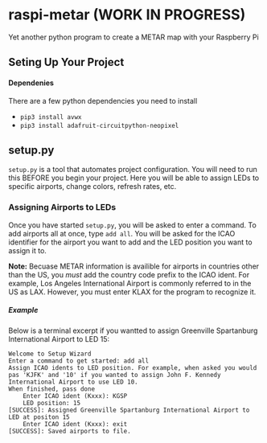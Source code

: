 # raspi-metar (WORK IN PROGRESS)
Yet another python program to create a METAR map with your Raspberry Pi

## Seting Up Your Project
#### Dependenies
There are a few python dependencies you need to install

- `pip3 install avwx`
- `pip3 install adafruit-circuitpython-neopixel`

## setup.py
`setup.py` is a tool that automates project configuration. You will need to run this BEFORE you begin your project. Here you will be able to assign LEDs to specific airports, change colors, refresh rates, etc.

### Assigning Airports to LEDs
Once you have started `setup.py`, you will be asked to enter a command. To add airports all at once, type `add all`.
You will be asked for the ICAO identifier for the airport you want to add and the LED position you want to assign it to. 

**Note:** Becuase METAR information is availible for airports in countries other than the US, you *must* add the country code prefix to the ICAO ident. For example, Los Angeles International Airport is commonly referred to in the US as LAX. However, you must enter KLAX for the program to recognize it.

##### Example
Below is a terminal excerpt if you wantted to assign Greenville Spartanburg International Airport to LED 15:

```
Welcome to Setup Wizard
Enter a command to get started: add all
Assign ICAO idents to LED position. For example, when asked you would pas 'KJFK' and '10' if you wanted to assign John F. Kennedy International Airport to use LED 10.
When finished, pass done
    Enter ICAO ident (Kxxx): KGSP
    LED position: 15
[SUCCESS]: Assigned Greenville Spartanburg International Airport to LED at positon 15
    Enter ICAO ident (Kxxx): exit
[SUCCESS]: Saved airports to file.
```
